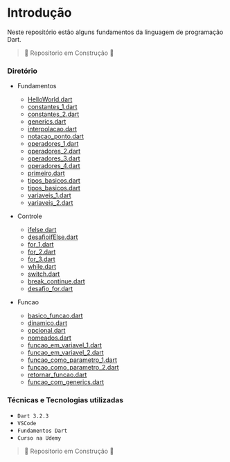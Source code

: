# Introdução

Neste repositório estão alguns fundamentos da linguagem de programação Dart. 

> :construction: Repositorio em Construção :construction:


### Diretório

- Fundamentos<br>
  - [HelloWorld.dart](https://github.com/ArthurRCastilho/Fundamentos_Dart/blob/main/Fundamentos/HelloWorld.dart)
  - [constantes_1.dart](https://github.com/ArthurRCastilho/Fundamentos_Dart/blob/main/Fundamentos/constantes_1.dart)
  - [constantes_2.dart](https://github.com/ArthurRCastilho/Fundamentos_Dart/blob/main/Fundamentos/constantes_2.dart)
  - [generics.dart](https://github.com/ArthurRCastilho/Fundamentos_Dart/blob/main/Fundamentos/generics.dart)
  - [interpolacao.dart](https://github.com/ArthurRCastilho/Fundamentos_Dart/blob/main/Fundamentos/interpolacao.dart)
  - [notacao_ponto.dart](https://github.com/ArthurRCastilho/Fundamentos_Dart/blob/main/Fundamentos/notacao_ponto.dart)
  - [operadores_1.dart](https://github.com/ArthurRCastilho/Fundamentos_Dart/blob/main/Fundamentos/operadores_1.dart)
  - [operadores_2.dart](https://github.com/ArthurRCastilho/Fundamentos_Dart/blob/main/Fundamentos/operadores_2.dart)
  - [operadores_3.dart](https://github.com/ArthurRCastilho/Fundamentos_Dart/blob/main/Fundamentos/operadores_3.dart)
  - [operadores_4.dart](https://github.com/ArthurRCastilho/Fundamentos_Dart/blob/main/Fundamentos/operadores_4.dart)
  - [primeiro.dart](https://github.com/ArthurRCastilho/Fundamentos_Dart/blob/main/Fundamentos/primeiro.dart)
  - [tipos_basicos.dart](https://github.com/ArthurRCastilho/Fundamentos_Dart/blob/main/Fundamentos/tipos_basicos_1.dart)
  - [tipos_basicos.dart](https://github.com/ArthurRCastilho/Fundamentos_Dart/blob/main/Fundamentos/tipos_basicos_2.dart)
  - [variaveis_1.dart](https://github.com/ArthurRCastilho/Fundamentos_Dart/blob/main/Fundamentos/variaveis_1.dart)
  - [variaveis_2.dart](https://github.com/ArthurRCastilho/Fundamentos_Dart/blob/main/Fundamentos/variaveis_2.dart)

- Controle
  - [ifelse.dart](https://github.com/ArthurRCastilho/Fundamentos_Dart/blob/main/Controle/ifelse.dart)
  - [desafioifElse.dart](https://github.com/ArthurRCastilho/Fundamentos_Dart/blob/main/Controle/desafioifElse.dart)
  - [for_1.dart](https://github.com/ArthurRCastilho/Fundamentos_Dart/blob/main/Controle/for_1.dart)
  - [for_2.dart](https://github.com/ArthurRCastilho/Fundamentos_Dart/blob/main/Controle/for_2.dart)
  - [for_3.dart](https://github.com/ArthurRCastilho/Fundamentos_Dart/blob/main/Controle/for_3.dart)
  - [while.dart](https://github.com/ArthurRCastilho/Fundamentos_Dart/blob/main/Controle/while.dart)
  - [switch.dart](https://github.com/ArthurRCastilho/Fundamentos_Dart/blob/main/Controle/switch.dart)
  - [break_continue.dart](https://github.com/ArthurRCastilho/Fundamentos_Dart/blob/main/Controle/break_continue.dart)
  - [desafio_for.dart](https://github.com/ArthurRCastilho/Fundamentos_Dart/blob/main/Controle/desafio_for.dart)

- Funcao
  - [basico_funcao.dart](https://github.com/ArthurRCastilho/Fundamentos_Dart/blob/main/Funcao/basico_funcao.dart)
  - [dinamico.dart](https://github.com/ArthurRCastilho/Fundamentos_Dart/blob/main/Funcao/dinamico.dart)
  - [opcional.dart](https://github.com/ArthurRCastilho/Fundamentos_Dart/blob/main/Funcao/opcional.dart)
  - [nomeados.dart](https://github.com/ArthurRCastilho/Fundamentos_Dart/blob/main/Funcao/nomeados.dart)
  - [funcao_em_variavel_1.dart](https://github.com/ArthurRCastilho/Fundamentos_Dart/blob/main/Funcao/funcao_em_variavel_1.dart)
  - [funcao_em_variavel_2.dart](https://github.com/ArthurRCastilho/Fundamentos_Dart/blob/main/Funcao/funcao_em_variavel_2.dart)
  - [funcao_como_parametro_1.dart](https://github.com/ArthurRCastilho/Fundamentos_Dart/blob/main/Funcao/funcao_como_parametro_1.dart)
  - [funcao_como_parametro_2.dart](https://github.com/ArthurRCastilho/Fundamentos_Dart/blob/main/Funcao/funcao_como_parametro_2.dart)
  - [retornar_funcao.dart](https://github.com/ArthurRCastilho/Fundamentos_Dart/blob/main/Funcao/retornar_funcao.dart)
  - [funcao_com_generics.dart](https://github.com/ArthurRCastilho/Fundamentos_Dart/blob/main/Funcao/funcao_com_generics.dart)

### Técnicas e Tecnologias utilizadas

- ``Dart 3.2.3``
- ``VSCode``
- ``Fundamentos Dart``
- ``Curso na Udemy``

> :construction: Repositorio em Construção :construction:
